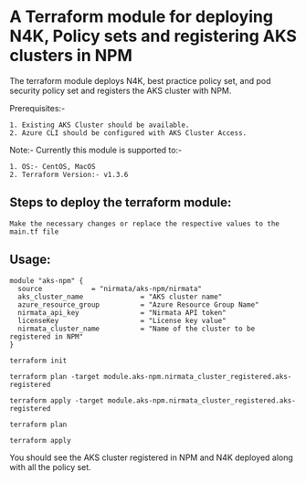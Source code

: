 # A Terraform module for deploying N4K, Policy sets and registering AKS clusters in NPM

The terraform module deploys N4K, best practice policy set, and pod security policy set and registers the AKS cluster with NPM.

Prerequisites:-

	1. Existing AKS Cluster should be available.
	2. Azure CLI should be configured with AKS Cluster Access.

Note:- Currently this module is supported to:-

	1. OS:- CentOS, MacOS
	2. Terraform Version:- v1.3.6

## Steps to deploy the terraform module:

```
Make the necessary changes or replace the respective values to the main.tf file
```

## Usage:

```
module "aks-npm" {
  source  			= "nirmata/aks-npm/nirmata"
  aks_cluster_name              = "AKS cluster name"
  azure_resource_group          = "Azure Resource Group Name"
  nirmata_api_key               = "Nirmata API token"
  licenseKey                    = "License key value"
  nirmata_cluster_name          = "Name of the cluster to be registered in NPM"
}
```

```
terraform init
```

```
terraform plan -target module.aks-npm.nirmata_cluster_registered.aks-registered
```

```
terraform apply -target module.aks-npm.nirmata_cluster_registered.aks-registered
```

```
terraform plan
```

```
terraform apply
```

You should see the AKS cluster registered in NPM and N4K deployed along with all the policy set.
